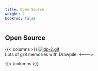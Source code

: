 ```yaml
---
title: Open Source
weight: 2
bookToc: false
---
```


## Open Source




{{< columns >}}
[![dp-2.gif](https://i.postimg.cc/8DQW9Kxw/dp-2.gif)](/docs/open-source/)  
Lots of gr8 memories with Drawpile.
<--->

{{< /columns >}}


